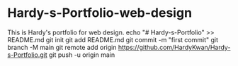 # Hardy-s-Portfolio-web-design
This is Hardy's portfolio for web design.
echo "# Hardy-s-Portfolio" >> README.md
git init
git add README.md
git commit -m "first commit"
git branch -M main
git remote add origin https://github.com/HardyKwan/Hardy-s-Portfolio.git
git push -u origin main

